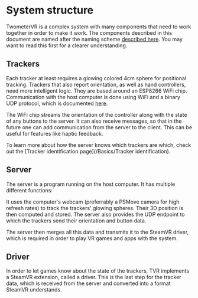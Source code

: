 # System structure

TwometerVR is a complex system with many components that need to work together in order to make it work. The components described in this document are named after the naming scheme [described here](/Meta/Naming). You may want to read this first for a clearer understanding.

## Trackers

Each tracker at least requires a glowing colored 4cm sphere for positional tracking. Trackers that also report orientation, as well as hand controllers, need more intelligent logic. They are based around an ESP8266 WiFi chip. Communication with the host computer is done using WiFi and a binary UDP protocol, which is documented [here](/Network/Driver%20Protocol). 

The WiFi chip streams the orientation of the controller along with the state of any buttons to the server. It can also receive messages, so that in the future one can add communication from the server to the client. This can be useful for features like haptic feedback.

To learn more about how the server knows which trackers are which, check out the [Tracker identification page](/Basics/Tracker identification).

## Server

The server is a program running on the host computer. It has multiple different functions:

It uses the computer's webcam (preferrably a PSMove camera for high refresh rates) to track the trackers' glowing spheres. Their 3D position is then computed and stored. The server also provides the UDP endpoint to which the trackers send their orientation and button data.

The server then merges all this data and transmits it to the SteamVR driver, which is required in order to play VR games and apps with the system.

## Driver

In order to let games know about the state of the trackers, TVR implements a SteamVR extension, called a driver. This  is the last step for the tracker data, which is received from the server and converted into a format SteamVR understands.
